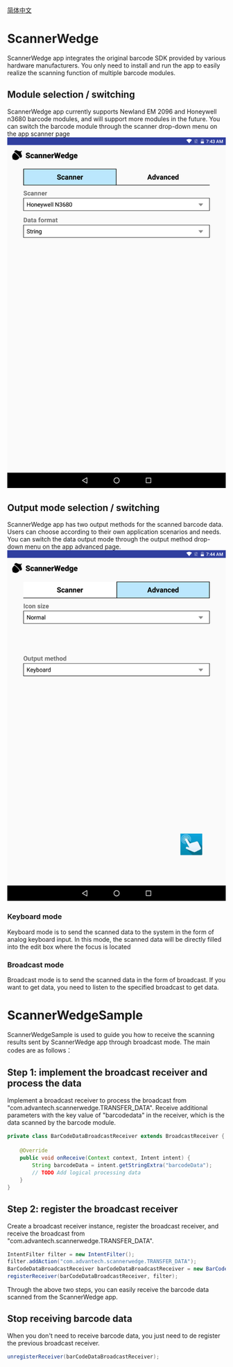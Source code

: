 [简体中文](https://github.com/AIM-Android/ScannerWedgeSample/blob/main/README_ZH.md)

# ScannerWedge

ScannerWedge app integrates the original barcode SDK provided by various hardware manufacturers. You only need to install and run the app to easily realize the scanning function of multiple barcode modules.

## Module selection / switching
ScannerWedge app currently supports Newland EM 2096 and Honeywell n3680 barcode modules, and will support more modules in the future. You can switch the barcode module through the scanner drop-down menu on the app scanner page
![](https://github.com/AIM-Android/ScannerWedgeSample/blob/main/images/scanner.png)

## Output mode selection / switching
ScannerWedge app has two output methods for the scanned barcode data. Users can choose according to their own application scenarios and needs. You can switch the data output mode through the output method drop-down menu on the app advanced page.
![](https://github.com/AIM-Android/ScannerWedgeSample/blob/main/images/output_method.png)

### Keyboard mode
Keyboard mode is to send the scanned data to the system in the form of analog keyboard input.  In this mode, the scanned data will be directly filled into the edit box where the focus is located

### Broadcast mode
Broadcast mode is to send the scanned data in the form of broadcast. If you want to get data, you need to listen to the specified broadcast to get data.

# ScannerWedgeSample
ScannerWedgeSample is used to guide you how to receive the scanning results sent by ScannerWedge app through broadcast mode. The main codes are as follows：

## Step 1: implement the broadcast receiver and process the data

Implement a broadcast receiver to process the broadcast from "com.advantech.scannerwedge.TRANSFER_DATA". Receive additional parameters with the key value of "barcodedata" in the receiver, which is the data scanned by the barcode module. 
````java
private class BarCodeDataBroadcastReceiver extends BroadcastReceiver {

    @Override
    public void onReceive(Context context, Intent intent) {
        String barcodeData = intent.getStringExtra("barcodeData");
        // TODO Add logical processing data
    }
}
````

## Step 2: register the broadcast receiver

Create a broadcast receiver instance, register the broadcast receiver, and receive the broadcast from "com.advantech.scannerwedge.TRANSFER_DATA".
````java
IntentFilter filter = new IntentFilter();
filter.addAction("com.advantech.scannerwedge.TRANSFER_DATA");
BarCodeDataBroadcastReceiver barCodeDataBroadcastReceiver = new BarCodeDataBroadcastReceiver();
registerReceiver(barCodeDataBroadcastReceiver, filter);
````
Through the above two steps, you can easily receive the barcode data scanned from the ScannerWedge app.

## Stop receiving barcode data

When you don't need to receive barcode data, you just need to de register the previous broadcast receiver.
````java
unregisterReceiver(barCodeDataBroadcastReceiver);
````